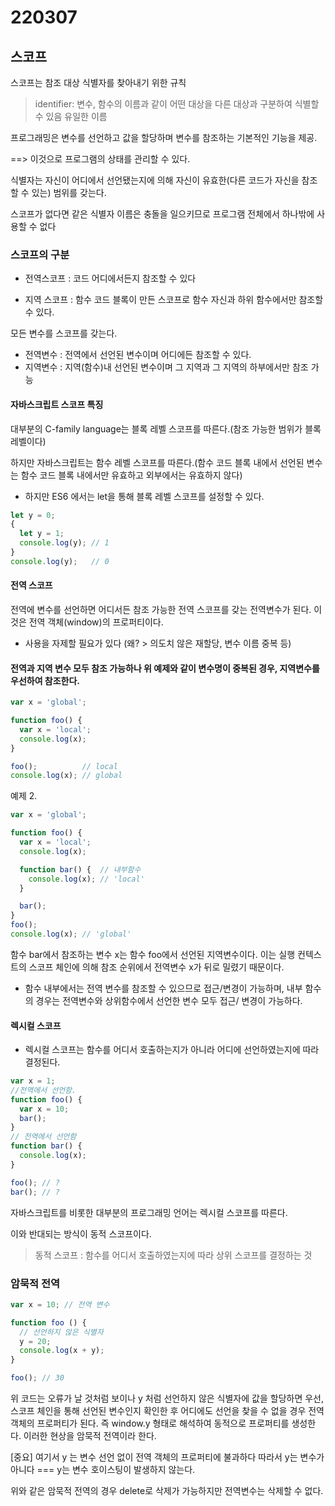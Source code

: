 # 220307

## 스코프

스코프는 참조 대상 식별자를 찾아내기 위한 규칙

> identifier: 변수, 함수의 이름과 같이 어떤 대상을 다른 대상과 구분하여 식별할 수 있음 유일한 이름



프로그래밍은 변수를 선언하고 값을 할당하며 변수를 참조하는 기본적인 기능을 제공.

==> 이것으로 프로그램의 상태를 관리할 수 있다.

식별자는 자신이 어디에서 선언됐는지에 의해 자신이 유효한(다른 코드가 자신을 참조할 수 있는) 범위를 갖는다.



스코프가 없다면 같은 식별자 이름은 충돌을 일으키므로 프로그램 전체에서 하나밖에 사용할 수 없다



### 스코프의 구분

- 전역스코프 : 코드 어디에서든지 참조할 수 있다

- 지역 스코프 : 함수 코드 블록이 만든 스코프로 함수 자신과 하위 함수에서만 참조할 수 있다.

모든 변수를 스코프를 갖는다.

- 전역변수 : 전역에서 선언된 변수이며 어디에든 참조할 수 있다.
- 지역변수 : 지역(함수)내 선언된 변수이며 그 지역과 그 지역의 하부에서만 참조 가능



#### 자바스크립트 스코프 특징

대부분의 C-family language는 블록 레벨 스코프를 따른다.(참조 가능한 범위가 블록 레벨이다)

하지만 자바스크립트는 함수 레벨 스코프를 따른다.(함수 코드 블록 내에서 선언된 변수는 함수 코드 블록 내에서만 유효하고 외부에서는 유효하지 않다)

- 하지만 ES6 에서는 let을 통해 블록 레벨 스코프를 설정할 수 있다.

```js
let y = 0;
{
  let y = 1;
  console.log(y); // 1
}
console.log(y);   // 0
```



#### 전역 스코프

전역에 변수를 선언하면 어디서든 참조 가능한 전역 스코프를 갖는 전역변수가 된다. 이것은 전역 객체(window)의 프로퍼티이다.

- 사용을 자제할 필요가 있다 (왜? > 의도치 않은 재할당, 변수 이름 중복 등)

#### 전역과 지역 변수 모두 참조 가능하나 위 예제와 같이 변수명이 중복된 경우, 지역변수를 우선하여 참조한다.

```js
var x = 'global';

function foo() {
  var x = 'local';
  console.log(x);
}

foo();          // local
console.log(x); // global
```



예제 2.

```js
var x = 'global';

function foo() {
  var x = 'local';
  console.log(x);

  function bar() {  // 내부함수
    console.log(x); // 'local'
  }

  bar();
}
foo();
console.log(x); // 'global'
```

함수 bar에서 참조하는 변수 x는 함수 foo에서 선언된 지역변수이다. 이는 실행 컨텍스트의 스코프 체인에 의해 참조 순위에서 전역변수 x가 뒤로 밀렸기 때문이다.



- 함수 내부에서는 전역 변수를 참조할 수 있으므로 접근/변경이 가능하며, 내부 함수의 경우는 전역변수와 상위함수에서 선언한 변수 모두 접근/ 변경이 가능하다.



#### 렉시컬 스코프

- 렉시컬 스코프는 함수를 어디서 호출하는지가 아니라 어디에 선언하였는지에 따라 결정된다.

```js
var x = 1;
//전역에서 선언함.
function foo() {
  var x = 10;
  bar();
}
// 전역에서 선언함
function bar() {
  console.log(x);
}

foo(); // ?
bar(); // ?
```

자바스크립트를 비롯한 대부분의 프로그래밍 언어는 렉시컬 스코프를 따른다.

이와 반대되는 방식이 동적 스코프이다.

> 동적 스코프 : 함수를 어디서 호출하였는지에 따라 상위 스코프를 결정하는 것



### 암묵적 전역

```js
var x = 10; // 전역 변수

function foo () {
  // 선언하지 않은 식별자
  y = 20;
  console.log(x + y);
}

foo(); // 30
```

위 코드는 오류가 날 것처럼 보이나 y 처럼 선언하지 않은 식별자에 값을 할당하면 우선, 스코프 체인을 통해 선언된 변수인지 확인한 후 어디에도 선언을 찾을 수 없을 경우 전역 객체의 프로퍼티가 된다. 즉 window.y 형태로 해석하여 동적으로 프로퍼티를 생성한다. 이러한 현상을 암묵적 전역이라 한다.

[중요] 여기서 y 는 변수 선언 없이 전역 객체의 프로퍼티에 불과하다 따라서 y는 변수가 아니다 === y는 변수 호이스팅이 발생하지 않는다.

위와 같은 암묵적 전역의 경우 delete로 삭제가 가능하지만 전역변수는 삭제할 수 없다.
